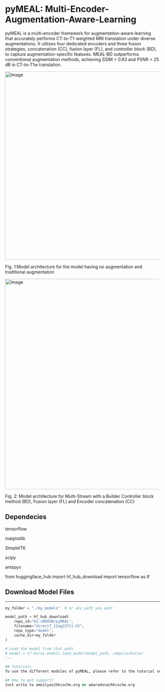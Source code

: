 # pyMEAL: Multi-Encoder-Augmentation-Aware-Learning

pyMEAL is a multi-encoder framework for augmentation-aware learning that accurately performs CT-to-T1-weighted MRI translation under diverse augmentations. It utilizes four dedicated encoders and three fusion strategies, concatenation (CC), fusion layer (FL), and controller block (BD), to capture augmentation-specific features. MEAL-BD outperforms conventional augmentation methods, achieving SSIM > 0.83 and PSNR > 25 dB in CT-to-T1w translation.

<img width="611" alt="Image" src="https://github.com/user-attachments/assets/2ce4b937-3a9d-4157-859f-10e379843efe" />


Fig. 1:Model architecture for the model having no augmentation and traditional augmentation


<img width="683" alt="Image" src="https://github.com/user-attachments/assets/811fc579-a0d0-4ebf-bd2b-e47b48405647" />


Fig. 2: Model architecture for Multi-Stream with a Builder Controller block method (BD), Fusion layer (FL) and Encoder concatenation (CC)

## Dependecies
tensorflow

matplotlib

SimpleITK

scipy

antspyx

from huggingface_hub import hf_hub_download
import tensorflow as tf

## Download Model Files
---
```python
my_folder = "./my_models"  # or any path you want

model_path = hf_hub_download(
    repo_id="AI-vBRAIN/pyMEAL",
    filename="direct7_11ag23f11.h5",
    repo_type="model",
    cache_dir=my_folder
)

# Load the model from that path
# model = tf.keras.models.load_model(model_path, compile=False)
---

## Tutorials
To use the different modules of pyMEAL, please refer to the tutorial section in our GitHub repository (https://github.com/ai-vbrain/pyMEAL)

## How to get support?
Just write to amoilyas@hkcoche.org or amaradesa@hkcoche.org
